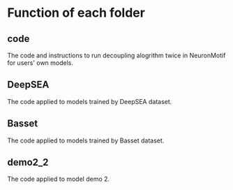# Function of each folder

## code

The code and instructions to run decoupling alogrithm twice in NeuronMotif for users' own models.

## DeepSEA

The code applied to models trained by DeepSEA dataset.

## Basset

The code applied to models trained by Basset dataset.

## demo2_2

The code applied to model demo 2.

